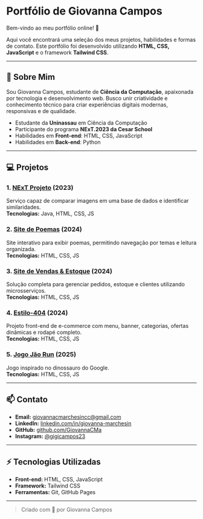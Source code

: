 # Portfólio de Giovanna Campos

Bem-vindo ao meu portfólio online! 🌟  

Aqui você encontrará uma seleção dos meus projetos, habilidades e formas de contato. Este portfólio foi desenvolvido utilizando **HTML, CSS, JavaScript** e o framework **Tailwind CSS**.

---

## 🔹 Sobre Mim

Sou Giovanna Campos, estudante de **Ciência da Computação**, apaixonada por tecnologia e desenvolvimento web. Busco unir criatividade e conhecimento técnico para criar experiências digitais modernas, responsivas e de qualidade.  

- Estudante da **Uninassau** em Ciência da Computação  
- Participante do programa **NExT.2023 da Cesar School**  
- Habilidades em **Front-end**: HTML, CSS, JavaScript  
- Habilidades em **Back-end**: Python  

---

## 💻 Projetos

### 1. [NExT Projeto](https://github.com/NExT-2023-1/t03-comparacao-de-imagens.git) (2023)
Serviço capaz de comparar imagens em uma base de dados e identificar similaridades.  
**Tecnologias:** Java, HTML, CSS, JS

### 2. [Site de Poemas](https://github.com/GiovannaCMa/Site-de-poemas.git) (2024)
Site interativo para exibir poemas, permitindo navegação por temas e leitura organizada.  
**Tecnologias:** HTML, CSS, JS

### 3. [Site de Vendas & Estoque](https://github.com/GiovannaCMa/belezas-tropicais.git) (2024)
Solução completa para gerenciar pedidos, estoque e clientes utilizando microsserviços.  
**Tecnologias:** HTML, CSS, JS

### 4. [Estilo-404](https://github.com/GiovannaCMa/Estilo-404.git) (2024)
Projeto front-end de e-commerce com menu, banner, categorias, ofertas dinâmicas e rodapé completo.  
**Tecnologias:** HTML, CSS, JS

### 5. [Jogo Jão Run](https://github.com/GiovannaCMa/Estilo-404.git) (2025)
Jogo inspirado no dinossauro do Google.  
**Tecnologias:** HTML, CSS, JS

---

## 📫 Contato

- **Email:** [giovannacmarchesincc@gmail.com](mailto:giovannacmarchesincc@gmail.com)  
- **LinkedIn:** [linkedin.com/in/giovanna-marchesin](https://www.linkedin.com/in/giovanna-marchesin-959920318/)  
- **GitHub:** [github.com/GiovannaCMa](https://github.com/GiovannaCMa)  
- **Instagram:** [@gigicampos23](https://www.instagram.com/gigicampos23/)

---

## ⚡ Tecnologias Utilizadas

- **Front-end:** HTML, CSS, JavaScript  
- **Framework:** Tailwind CSS  
- **Ferramentas:** Git, GitHub Pages

---

> Criado com 💜 por Giovanna Campos
